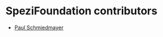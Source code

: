 <!--
                  
#
# This source file is part of the Stanford Spezi open-source project
#
# SPDX-FileCopyrightText: 2022 Stanford University and the project authors (see CONTRIBUTORS.md)
#
# SPDX-License-Identifier: MIT
# 
             
-->

SpeziFoundation contributors
====================

* [Paul Schmiedmayer](https://github.com/PSchmiedmayer)
